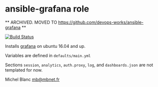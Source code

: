ansible-grafana role
====================

** ARCHIVED. MOVED TO https://github.com/devops-works/ansible-grafana **

[![Build Status](https://travis-ci.org/leucos/ansible-grafana.svg?branch=master)](https://travis-ci.org/leucos/ansible-grafana)

Installs [grafana](http://grafana.org/) on ubuntu 16.04 and up.

Variables are defined in `defaults/main.yml`

Sections `session`, `analytics`, `auth.proxy`, `log`, and `dashboards.json` are not templated for now.

Michel Blanc <mb@mbnet.fr>
